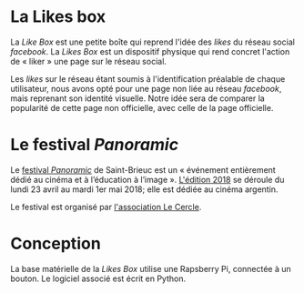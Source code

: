 # La Likes box

La *Like Box* est une petite boîte qui reprend l'idée des *likes* du réseau social *facebook*. La *Likes Box* est un dispositif physique qui rend concret l'action de « liker » une page sur le réseau social.

Les *likes* sur le réseau étant soumis à l'identification préalable de chaque utilisateur, nous avons opté pour une page non liée au réseau *facebook*, mais reprenant son identité visuelle. Notre idée sera de comparer la popularité de cette page non officielle, avec celle de la page officielle.

# Le festival *Panoramic*

Le [festival *Panoramic*](http://associationlecercle.fr/cinema/panoramic/) de Saint-Brieuc est un « événement entièrement dédié au cinéma et à l’éducation à l’image ». [L'édition 2018](http://associationlecercle.fr/actualites/festival-panoramic-2018/) se déroule du lundi 23 avril au mardi 1er mai 2018; elle est dédiée au cinéma argentin.

Le festival est organisé par [l'association Le Cercle](http://associationlecercle.fr/).

# Conception

La base matérielle de la *Likes Box* utilise une Rapsberry Pi, connectée à un bouton. Le logiciel associé est écrit en Python.

